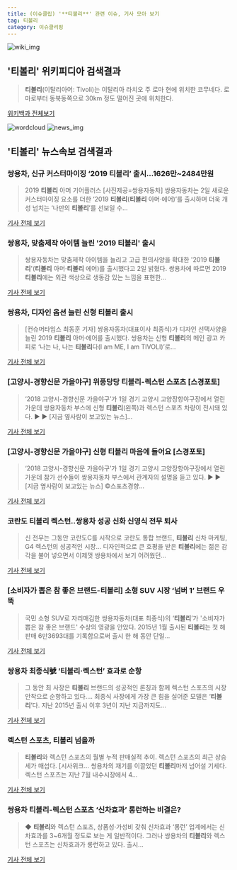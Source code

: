 ```yaml
---
title: (이슈클립) '**티볼리**' 관련 이슈, 기사 모아 보기
tag: 티볼리
category: 이슈클리핑
---
```

![wiki_img](https://user-images.githubusercontent.com/42597476/44503234-41136a80-a6d0-11e8-9071-6fc6418eafe4.png)
## **'**티볼리**'** 위키피디아 검색결과
>**티볼리**(이탈리아어: Tivoli)는 이탈리아 라치오 주 로마 현에 위치한 코무네다. 로마로부터 동북동쪽으로 30km 정도 떨어진 곳에 위치한다.

<a href="https://ko.wikipedia.org/wiki/티볼리" target="_blank">위키백과 전체보기</a>

![wordcloud](https://s3.ap-northeast-2.amazonaws.com/lyrics101-wordcloud/2018-09-02-1535862427.png)
![news_img](https://user-images.githubusercontent.com/42597476/44507050-1206f400-a6e4-11e8-8d98-7ffbfebb353f.png)
## **'**티볼리**'** 뉴스속보 검색결과
### 쌍용차, 신규 커스터마이징 ‘2019 **티볼리**’ 출시…1626만~2484만원

>2019 **티볼리** 아머 기어플러스 [사진제공=쌍용자동차] 쌍용자동차는 2일 새로운 커스터마이징 요소를 더한 ‘2019 **티볼리**(**티볼리** 아머·에어)’를 출시하며 더욱 개성 넘치는 ‘나만의 **티볼리**’를 선보일 수...

<a href="http://news.mk.co.kr/newsRead.php?year=2018&no=551860" target="_blank">기사 전체 보기</a>

### 쌍용차, 맞춤제작 아이템 늘린 '2019 **티볼리**' 출시

>쌍용자동차는 맞춤제작 아이템을 늘리고 고급 편의사양을 확대한 '2019 **티볼리**'(**티볼리** 아머·**티볼리** 에어)를 출시했다고 2일 밝혔다. 쌍용차에 따르면 2019 **티볼리**에는 외관 색상으로 생동감 있는 느낌을 표현한...

<a href="http://app.yonhapnews.co.kr/YNA/Basic/SNS/r.aspx?c=AKR20180831158400003&did=1195m" target="_blank">기사 전체 보기</a>

### 쌍용차, 디자인 옵션 늘린 신형 **티볼리** 출시

>[컨슈머타임스 최동훈 기자] 쌍용자동차(대표이사 최종식)가 디자인 선택사양을 늘린 2019 **티볼리** 아머·에어를 출시했다. 쌍용차는 신형 **티볼리**의 메인 광고 카피로 ‘나는 나, 나는 **티볼리**다(I am ME, I am TIVOLI)’로...

<a href="http://www.cstimes.com/?mod=news&act=articleView&idxno=284605" target="_blank">기사 전체 보기</a>

### [고양시-경향신문 가을야구] 위풍당당 **티볼리**-렉스턴 스포츠 [스경포토]

>‘2018 고양시-경향신문 가을야구’가 1일 경기 고양시 고양장항야구장에서 열린 가운데 쌍용자동차 부스에 신형 **티볼리**(왼쪽)과 렉스턴 스포츠 차량이 전시돼 있다. ▶ ▶ [지금 옆사람이 보고있는 뉴스]...

<a href="http://sports.khan.co.kr/news/sk_index.html?art_id=201809011150003&sec_id=510201&pt=nv" target="_blank">기사 전체 보기</a>

### [고양시-경향신문 가을야구] 신형 **티볼리** 마음에 들어요 [스경포토]

>‘2018 고양시-경향신문 가을야구’가 1일 경기 고양시 고양장항야구장에서 열린 가운데 참가 선수들이 쌍용자동차 부스에서 관계자의 설명을 듣고 있다. ▶ ▶ [지금 옆사람이 보고있는 뉴스] ©스포츠경향...

<a href="http://sports.khan.co.kr/news/sk_index.html?art_id=201809011152003&sec_id=510201&pt=nv" target="_blank">기사 전체 보기</a>

### 코란도 **티볼리** 렉스턴..쌍용차 성공 신화 신영식 전무 퇴사

>신 전무는 그동안 코란도C를 시작으로 코란도 통합 브랜드, **티볼리** 신차 마케팅, G4 렉스턴의 성공적인 시장... 디자인적으로 큰 호평을 받은 **티볼리**에는 젊은 감각을 불어 넣으면서 이제껏 쌍용차에서 보기 어려웠던...

<a href="http://www.etoday.co.kr/news/section/newsview.php?idxno=1658564" target="_blank">기사 전체 보기</a>

### [소비자가 뽑은 참 좋은 브랜드-**티볼리**] 소형 SUV 시장 ‘넘버 1’ 브랜드 우뚝

>국민 소형 SUV로 자리매김한 쌍용자동차(대표 최종식)의 ‘**티볼리**’가 '소비자가 뽑은 참 좋은 브랜드' 수상의 영광을 안았다. 2015년 1월 출시된 **티볼리**는 첫 해 판매 6만3693대를 기록함으로써 출시 한 해 동안 단일...

<a href="http://www.consumernews.co.kr/?mod=news&act=articleView&idxno=527276" target="_blank">기사 전체 보기</a>

### 쌍용차 최종식號 ‘**티볼리**·렉스턴’ 효과로 순항

>그 동안 최 사장은 **티볼리** 브랜드의 성공적인 론칭과 함께 렉스턴 스포츠의 시장 안착으로 순항하고 있다.... 최종식 사장에게 가장 큰 힘을 실어준 모델은 ‘**티볼리**’다. 지난 2015년 출시 이후 3년이 지난 지금까지도...

<a href="http://www.newsway.co.kr/news/view?tp=1&ud=2018082917023776707" target="_blank">기사 전체 보기</a>

### 렉스턴 스포츠, **티볼리** 넘을까

>**티볼리**와 렉스턴 스포츠의 월별 누적 판매실적 추이. 렉스턴 스포츠의 최근 상승세가 매섭다. [시사위크... 쌍용차의 재기를 이끌었던 **티볼리**마저 넘어설 기세다. 렉스턴 스포츠는 지난 7월 내수시장에서 4...

<a href="http://www.sisaweek.com/news/articleView.html?idxno=112754" target="_blank">기사 전체 보기</a>

### 쌍용차 **티볼리**-렉스턴 스포츠 ‘신차효과’ 롱런하는 비결은?

>◆ **티볼리**와 렉스턴 스포츠, 상품성·가성비 갖춰 신차효과 ‘롱런’ 업계에서는 신차효과를 3~6개월 정도로 보는 게 일반적이다. 그러나 쌍용차의 **티볼리**와 렉스턴 스포츠는 신차효과가 롱런하고 있다. 출시...

<a href="http://www.lawissue.co.kr/view.php?ud=20180826114431726867191f6c6e_12" target="_blank">기사 전체 보기</a>


